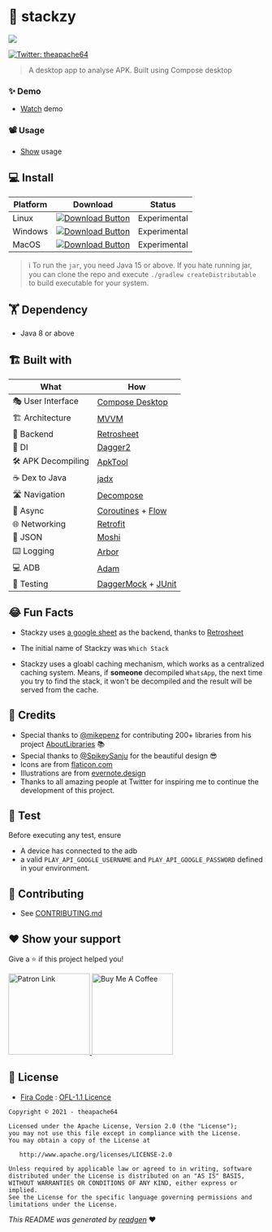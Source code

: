 # 🚀 stackzy

![](https://i.imgur.com/wxn30fq.png)

[comment]: <> (![latestVersion]&#40;https://img.shields.io/github/v/release/theapache64/stackzy&#41;)
<a href="https://twitter.com/theapache64" target="_blank">
<img alt="Twitter: theapache64" src="https://img.shields.io/twitter/follow/theapache64.svg?style=social" />
</a>

> A desktop app to analyse APK. Built using Compose desktop

### ✨ Demo

- [Watch](https://www.youtube.com/watch?v=XtM-sRLxLLc&ab_channel=theapache64) demo

### 📽️ Usage

- [Show](docs/USAGE.md) usage

## 💻 Install

| Platform | Download                                                                                                                                                      | Status       |
|----------|---------------------------------------------------------------------------------------------------------------------------------------------------------------|--------------|
| Linux    | [![Download Button](https://img.shields.io/static/v1?label=Linux&message=Stackzy.deb&color=30A3E6)](https://github.com/theapache64/stackzy/releases/latest)   | Experimental | 
| Windows  | [![Download Button](https://img.shields.io/static/v1?label=Windows&message=Stackzy.msi&color=30A3E6)](https://github.com/theapache64/stackzy/releases/latest) | Experimental | 
| MacOS    | [![Download Button](https://img.shields.io/static/v1?label=MacOS&message=Stackzy.jar&color=30A3E6)](https://github.com/theapache64/stackzy/releases/latest)   | Experimental | 

> ℹ️ To run the `jar`, you need Java 15 or above. If you hate running jar, you can clone the repo and
> execute `./gradlew createDistributable` to
> build executable for your system.

## 🏋 Dependency

- Java 8 or above

## 🏗️️ Built with

| What                | How                                                                                                                                                                             |
|---------------------|---------------------------------------------------------------------------------------------------------------------------------------------------------------------------------|
| 🎭 User Interface   | [Compose Desktop](https://github.com/jetbrains/compose-jb)                                                                                                                      |
| 🏗 Architecture     | [MVVM](https://en.wikipedia.org/wiki/Model%E2%80%93view%E2%80%93viewmodel)                                                                                                      |
| 🧠 Backend          | [Retrosheet](https://github.com/theapache64/retrosheet)                                                                                                                         |
| 💉 DI               | [Dagger2](https://github.com/google/dagger)                                                                                                                                     |
| 🛠️ APK Decompiling | [ApkTool](https://github.com/iBotPeaches/Apktool)                                                                                                                               |
| ☕ Dex to Java       | [jadx](https://github.com/skylot/jadx)                                                                                                                                          |
| 🛣️ Navigation      | [Decompose](https://github.com/arkivanov/Decompose)                                                                                                                             |
| 🌊 Async            | [Coroutines](https://kotlinlang.org/docs/coroutines-overview.html) + [Flow](https://kotlin.github.io/kotlinx.coroutines/kotlinx-coroutines-core/kotlinx.coroutines.flow/-flow/) |
| 🌐 Networking       | [Retrofit](https://github.com/square/retrofit)                                                                                                                                  |
| 📄 JSON             | [Moshi](https://github.com/square/moshi)                                                                                                                                        |
| ⌨️ Logging          | [Arbor](https://github.com/ToxicBakery/Arbor)                                                                                                                                   |
| 💻 ADB              | [Adam](https://malinskiy.github.io/adam/)                                                                                                                                       |
| 🧪 Testing          | [DaggerMock](https://github.com/fabioCollini/DaggerMock) + [JUnit](https://github.com/junit-team/junit5)                                                                        |

## 😂 Fun Facts

- Stackzy
  uses [a google sheet](https://docs.google.com/spreadsheets/d/1KBxVO5tXySbezBr-9rb2Y3qWo5PCMrvkD1aWQxZRepI/edit#gid=284770392)
  as the backend, thanks to [Retrosheet](https://github.com/theapache64/retrosheet)

- The initial name of Stackzy was `Which Stack`
- Stackzy uses a gloabl caching mechanism, which works as a centralized caching system. Means, if **someone**
  decompiled `WhatsApp`, the next time you try to find the stack, it won't be decompiled and the result will be served
  from the cache.

## 🙇 Credits

- Special thanks to [@mikepenz](https://github.com/mikepenz) for contributing 200+ libraries from his
  project [AboutLibraries](https://github.com/mikepenz/AboutLibraries) 📚
- Special thanks to [@SpikeySanju](https://github.com/Spikeysanju) for the beautiful design 😎
- Icons are from [flaticon.com](https://www.flaticon.com/)
- Illustrations are from [evernote.design](https://evernote.design/categories/illustrations/)
- Thanks to all amazing people at Twitter for inspiring me to continue the development of this project.

## 🥼 Test

Before executing any test, ensure

- A device has connected to the adb
- a valid `PLAY_API_GOOGLE_USERNAME` and `PLAY_API_GOOGLE_PASSWORD` defined in your environment.

## 🤝 Contributing

- See [CONTRIBUTING.md](docs/CONTRIBUTING.md)

## ❤ Show your support

Give a ⭐️ if this project helped you!

<a href="https://www.patreon.com/theapache64">
  <img alt="Patron Link" src="https://c5.patreon.com/external/logo/become_a_patron_button@2x.png" width="160"/>
</a>

<a href="https://www.buymeacoffee.com/theapache64" target="_blank">
    <img src="https://cdn.buymeacoffee.com/buttons/v2/default-yellow.png" alt="Buy Me A Coffee" width="160">
</a>

## 📝 License

- [Fira Code](https://github.com/tonsky/FiraCode) : [OFL-1.1 Licence](https://github.com/tonsky/FiraCode/blob/master/LICENSE)

```
Copyright © 2021 - theapache64

Licensed under the Apache License, Version 2.0 (the "License");
you may not use this file except in compliance with the License.
You may obtain a copy of the License at

   http://www.apache.org/licenses/LICENSE-2.0

Unless required by applicable law or agreed to in writing, software
distributed under the License is distributed on an "AS IS" BASIS,
WITHOUT WARRANTIES OR CONDITIONS OF ANY KIND, either express or implied.
See the License for the specific language governing permissions and
limitations under the License.
```

_This README was generated by [readgen](https://github.com/theapache64/readgen)_ ❤
